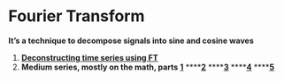 # Fourier Transform

**It’s a technique to decompose signals into sine and cosine waves**

1. [**Deconstructing time series using FT**](https://medium.com/@khairulomar/deconstructing-time-series-using-fourier-transform-e52dd535a44e)
2. **Medium series, mostly on the math, parts** [**1**](https://medium.com/sho-jp/fourier-transform-101-part-1-b69ea3cb4837) ****[**2**](https://medium.com/sho-jp/fourier-transform-101-part-2-complex-fourier-series-934a885b3921) ****[**3**](https://medium.com/sho-jp/fourier-transform-101-part-3-fourier-transform-6def0bd2ca9b) ****[**4**](https://medium.com/sho-jp/fourier-transform-101-part-4-discrete-fourier-transform-8fc3fbb763f3) ****[**5**](https://medium.com/sho-jp/fourier-transform-101-part-5-fast-fourier-transform-fft-38c22e05ead3)

